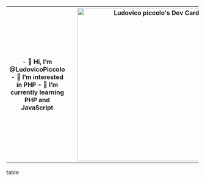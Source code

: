 <table  border="0">
<tr border="0">
  <th  border="0">
    - 👋 Hi, I’m @LudovicoPiccolo
    - 👀 I’m interested in PHP
    - 🌱 I’m currently learning PHP and JavaScript
  </th>
  <th>
  <th  border="0">
    <a href="https://app.daily.dev/ludovicopiccolo"><img src="https://api.daily.dev/devcards/4f2321cadf4f44d284ffe00064c3fa2a.png?r=r81" width="400" alt="Ludovico piccolo's Dev Card"/></a>
  </th>
</tr>
</table>table
